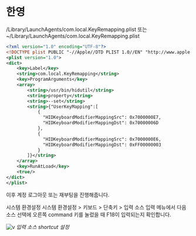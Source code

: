# 한영


/Library/LaunchAgents/com.local.KeyRemapping.plist 또는
~/Library/LaunchAgents/com.local.KeyRemapping.plist


```xml
<?xml version="1.0" encoding="UTF-8"?>
<!DOCTYPE plist PUBLIC "-//Apple//DTD PLIST 1.0//EN" "http://www.apple.com/DTDs/PropertyList-1.0.dtd">
<plist version="1.0">
<dict>
    <key>Label</key>
    <string>com.local.KeyRemapping</string>
    <key>ProgramArguments</key>
    <array>
        <string>/usr/bin/hidutil</string>
        <string>property</string>
        <string>--set</string>
        <string>{"UserKeyMapping":[
            {
              "HIDKeyboardModifierMappingSrc": 0x7000000E7,
              "HIDKeyboardModifierMappingDst": 0x70000006D
            },
            {
              "HIDKeyboardModifierMappingSrc": 0x7000000E6,
              "HIDKeyboardModifierMappingDst": 0xFF00000003
            }
        ]}</string>
    </array>
    <key>RunAtLoad</key>
    <true/>
</dict>
</plist>
```

이후 계정 로그아웃 또는 재부팅을 진행해줍니다.

시스템 환경설정
시스템 환경설정 > 키보드 > 단축키 > 입력 소스
입력 메뉴에서 다음 소스 선택에 오른쪽 command 키를 눌렀을 때 F18이 입력되는지 확인합니다.

![v](https://user-images.githubusercontent.com/18409941/282364569-51e92421-c5a7-4b13-b270-a39371b3740f.png "입력 소스 shortcut 설정")
_입력 소스 shortcut 설정_
